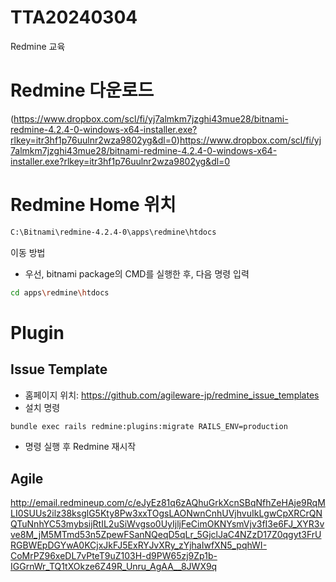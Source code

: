 # TTA20240304
Redmine 교육

# Redmine 다운로드
(https://www.dropbox.com/scl/fi/yj7almkm7jzghi43mue28/bitnami-redmine-4.2.4-0-windows-x64-installer.exe?rlkey=itr3hf1p76uulnr2wza9802yg&dl=0)https://www.dropbox.com/scl/fi/yj7almkm7jzghi43mue28/bitnami-redmine-4.2.4-0-windows-x64-installer.exe?rlkey=itr3hf1p76uulnr2wza9802yg&dl=0

# Redmine Home 위치
```sh
C:\Bitnami\redmine-4.2.4-0\apps\redmine\htdocs
```

이동 방법
- 우선, bitnami package의 CMD를 실행한 후, 다음 명령 입력
```sh
cd apps\redmine\htdocs
```

# Plugin
## Issue Template
- 홈페이지 위치: https://github.com/agileware-jp/redmine_issue_templates
- 설치 명령
```sh
bundle exec rails redmine:plugins:migrate RAILS_ENV=production
```
- 명령 실행 후 Redmine 재시작

## Agile 
http://email.redmineup.com/c/eJyEz81q6zAQhuGrkXcnSBqNfhZeHAje9RqMLI0SUUs2ilz38ksglG5Kty8Pw3xxTOgsLAONwnCnhUVjhvuIkLgwCpXRCrQNQTuNnhYC53mybsijRtIL2uSiWvgso0UyIjljFeCimOKNYsmVjv3fI3e6FJ_XYR3vve8M_jM5MTmd53n5ZpewFSanNQeqD5qLr_5GjclJaC4NZzD17Z0qgyt3FrURGBWEpDGYwA0KCjxJkFJ5ExRYJvXRy_zYjhaIwfXN5_pqhWI-CoMrPZ96xeDL7vPteT9uZ103H-d9PW65zj9Zp1b-IGGrnWr_TQ1tXOkze6Z49R_Unru_AgAA__8JWX9q
